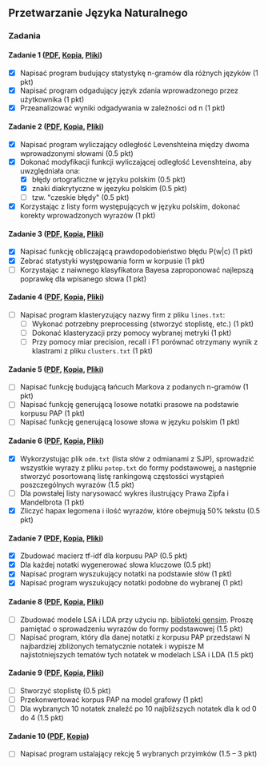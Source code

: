## Przetwarzanie Języka Naturalnego

### Zadania
#### Zadanie 1 ([PDF](http://home.agh.edu.pl/~wojtek/pjn2015/lab1.pdf), [Kopia](https://github.com/mkierc/pjn/blob/master/pdf/lab1.pdf), [Pliki](http://home.agh.edu.pl/~wojtek/pjn2015/lab1.tar.gz))
- [x] Napisać program budujący statystykę n-gramów dla różnych języków (1 pkt)
- [x] Napisać program odgadujący język zdania wprowadzonego przez użytkownika (1 pkt)
- [x] Przeanalizować wyniki odgadywania w zależności od n (1 pkt)

#### Zadanie 2 ([PDF](http://home.agh.edu.pl/~wojtek/pjn2015/lab2.pdf), [Kopia](https://github.com/mkierc/pjn/blob/master/pdf/lab2.pdf), [Pliki](http://home.agh.edu.pl/~wojtek/pjn2015/lab2.tar.gz))
- [x] Napisać program wyliczający odległość Levenshteina między dwoma wprowadzonymi słowami (0.5 pkt)
- [x] Dokonać modyfikacji funkcji wyliczającej odległość Levenshteina, aby uwzględniała ona:
  - [x] błędy ortograficzne w języku polskim (0.5 pkt)
  - [x] znaki diakrytyczne w jęezyku polskim (0.5 pkt)
  - [ ] tzw. "czeskie błędy" (0.5 pkt)
- [x] Korzystając z listy form występujących w języku polskim, dokonać korekty wprowadzonych wyrazów (1 pkt)

#### Zadanie 3 ([PDF](http://home.agh.edu.pl/~wojtek/pjn2015/lab3.pdf), [Kopia](https://github.com/mkierc/pjn/blob/master/pdf/lab3.pdf), [Pliki](http://home.agh.edu.pl/~wojtek/pjn2015/lab3.tar.gz))
- [x] Napisać funkcję obliczającą prawdopodobieństwo błędu P(w|c) (1 pkt)
- [x] Zebrać statystyki występowania form w korpusie (1 pkt)
- [ ] Korzystając z naiwnego klasyfikatora Bayesa zaproponować najlepszą poprawkę dla wpisanego słowa (1 pkt)

#### Zadanie 4 ([PDF](http://home.agh.edu.pl/~wojtek/pjn2015/lab4.pdf), [Kopia](https://github.com/mkierc/pjn/blob/master/pdf/lab4.pdf), [Pliki](http://home.agh.edu.pl/~wojtek/pjn2015/lab4.tar.gz))
- [ ] Napisać program klasteryzujący nazwy firm z pliku `lines.txt`:
  - [ ] Wykonać potrzebny preprocessing (stworzyć stoplistę, etc.) (1 pkt)
  - [ ] Dokonać klasteryzacji przy pomocy wybranej metryki (1 pkt)
  - [ ] Przy pomocy miar precision, recall i F1 porównać otrzymany wynik z klastrami z pliku `clusters.txt` (1 pkt)

#### Zadanie 5 ([PDF](http://home.agh.edu.pl/~wojtek/pjn2015/lab5.pdf), [Kopia](https://github.com/mkierc/pjn/blob/master/pdf/lab5.pdf), [Pliki](http://home.agh.edu.pl/~wojtek/pjn2015/lab5.tar.gz))
- [ ] Napisać funkcję budującą łańcuch Markova z podanych n-gramów (1 pkt)
- [ ] Napisać funkcję generującą losowe notatki prasowe na podstawie korpusu PAP (1 pkt)
- [ ] Napisać funkcję generującą losowe słowa w języku polskim (1 pkt)

#### Zadanie 6 ([PDF](http://home.agh.edu.pl/~wojtek/pjn2015/lab6.pdf), [Kopia](https://github.com/mkierc/pjn/blob/master/pdf/lab6.pdf), [Pliki](http://home.agh.edu.pl/~wojtek/pjn2015/lab6.tar.gz))
- [x] Wykorzystując plik `odm.txt` (lista słów z odmianami z SJP), sprowadzić wszystkie wyrazy z pliku `potop.txt` do formy podstawowej, a następnie stworzyć posortowaną listę rankingową częstosści wystąpień poszczególnych wyrazów (1.5 pkt)
- [ ] Dla powstałej listy narysowacć wykres ilustrujący Prawa Zipfa i Mandelbrota (1 pkt)
- [x] Zliczyć hapax legomena i ilość wyrazów, które obejmują 50% tekstu (0.5 pkt)

#### Zadanie 7 ([PDF](http://home.agh.edu.pl/~wojtek/pjn2015/lab7.pdf), [Kopia](https://github.com/mkierc/pjn/blob/master/pdf/lab7.pdf), [Pliki](http://home.agh.edu.pl/~wojtek/pjn2015/lab7.tar.gz))
- [x] Zbudować macierz tf-idf dla korpusu PAP (0.5 pkt)
- [x] Dla każdej notatki wygenerować słowa kluczowe (0.5 pkt)
- [x] Napisać program wyszukujący notatki na podstawie słów (1 pkt)
- [x] Napisać program wyszukujący notatki podobne do wybranej (1 pkt)

#### Zadanie 8 ([PDF](http://home.agh.edu.pl/~wojtek/pjn2015/lab8.pdf), [Kopia](https://github.com/mkierc/pjn/blob/master/pdf/lab8.pdf), [Pliki](http://home.agh.edu.pl/~wojtek/pjn2015/lab8.tar.gz))
- [ ] Zbudować modele LSA i LDA przy użyciu np. [biblioteki gensim](http://radimrehurek.com/gensim/tutorial.html). Proszę pamiętać o sprowadzeniu wyrazów do formy podstawowej (1.5 pkt)
- [ ] Napisać program, który dla danej notatki z korpusu PAP przedstawi N najbardziej zbliżonych tematycznie notatek i wypisze M najistotniejszych tematów tych notatek w modelach LSA i LDA (1.5 pkt)

#### Zadanie 9 ([PDF](http://home.agh.edu.pl/~wojtek/pjn2015/lab9.pdf), [Kopia](https://github.com/mkierc/pjn/blob/master/pdf/lab9.pdf), [Pliki](http://home.agh.edu.pl/~wojtek/pjn2015/lab9.tar.gz))
- [ ] Stworzyć stoplistę (0.5 pkt)
- [ ] Przekonwertować korpus PAP na model grafowy (1 pkt)
- [ ] Dla wybranych 10 notatek znaleźć po 10 najbliższych notatek dla k od 0 do 4 (1.5 pkt)

#### Zadanie 10 ([PDF](http://home.agh.edu.pl/~wojtek/pjn2015/lab10.pdf), [Kopia](https://github.com/mkierc/pjn/blob/master/pdf/lab10.pdf))
- [ ] Napisać program ustalający rekcję 5 wybranych przyimków (1.5 – 3 pkt)
